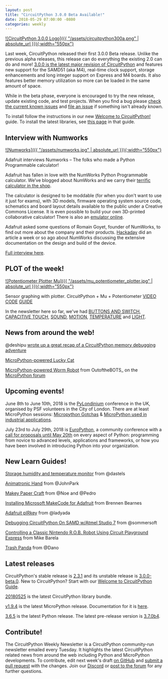 ```yaml
---
layout: post
title: "CircuitPython 3.0.0 Beta Available!"
date: 2018-05-29 07:00:00 -0800
categories: weekly
---
```


[![CircuitPython 3.0.0 Logo]({{ "/assets/circuitpython300a.png" | absolute_url }}){:width="550px"}](https://github.com/adafruit/circuitpython/releases/tag/3.0.0-beta.0)

Last week, CircuitPython released their first 3.0.0 Beta release. Unlike the previous alpha releases, this release can do everything the existing 2.0 can do and more! [3.0.0 is the latest major revision of CircuitPython](https://github.com/adafruit/circuitpython/releases/tag/3.0.0-beta.0) and features new support for the SAMD51 (aka M4), real-time clock support, storage enhancements and long integer support on Express and M4 boards. It also features better memory utilization so more can be loaded in the same amount of space.

While in the beta phase, everyone is encouraged to try the new release, update existing code, and test projects. When you find a bug please [check the current known issues](https://github.com/adafruit/circuitpython/issues) and [file an issue](https://github.com/adafruit/circuitpython/issues/new) if something isn't already known.

To install follow the instructions in our new [Welcome to CircuitPython!](https://learn.adafruit.com/welcome-to-circuitpython/installing-circuitpython) guide. To install the latest libraries, see [this page](https://learn.adafruit.com/welcome-to-circuitpython/circuitpython-libraries) in that guide.

## Interview with Numworks

[![Numworks]({{ "/assets/numworks.jpg" | absolute_url }}){:width="550px"}](https://blog.adafruit.com/2018/05/25/adafruit-interviews-numworks-python-programmable-calculator-micropython/)

Adafruit interviews Numworks – The folks who made a Python Programmable calculator!

Adafruit has fallen in love with the NumWorks Python Programmable calculator. We’ve blogged about NumWorks and we carry their [terrific calculator in the shop](https://www.adafruit.com/product/3790).

The calculator is designed to be moddable (for when you don't want to use it just for exams), with 3D models, firmware operating system source code, schematics and board layout details available to the public under a Creative Commons License. It is even possible to build your own 3D-printed collaborative calculator! There is also an [emulator online](https://www.numworks.com/simulator/).

Adafruit asked some questions of Romain Goyet, founder of NumWorks, to find out more about the company and their products. [Hackaday](https://hackaday.com/2018/05/18/open-source-calculator-teaches-us-about-quality-documentation/) did an article a week or so ago about NumWorks discussing the extensive documentation on the design and build of the device.

[Full interview here](https://blog.adafruit.com/2018/05/25/adafruit-interviews-numworks-python-programmable-calculator-micropython/).

## PLOT of the week!

[![Potentiometer Plotter Mu]({{ "/assets/mu_potentiometer_plotter.jpg" | absolute_url }}){:width="550px"}](https://youtu.be/_NXcJ30KhSI)

Sensor graphing with plotter. CircuitPython + Mu + Potentiometer [VIDEO](https://youtu.be/_NXcJ30KhSI) [CODE](https://github.com/adafruit/Adafruit_Learning_System_Guides/blob/master/Sensor_Plotting_With_Mu_CircuitPython/potentiometer.py) [GUIDE](https://learn.adafruit.com/sensor-plotting-with-mu-and-circuitpython/potentiometer)

In the newsletter here so far, we've had [BUTTONS AND SWITCH](https://learn.adafruit.com/sensor-plotting-with-mu-and-circuitpython/buttons-and-switch), [CAPACITIVE TOUCH](https://learn.adafruit.com/sensor-plotting-with-mu-and-circuitpython/capacitive-touch),  [SOUND](https://learn.adafruit.com/sensor-plotting-with-mu-and-circuitpython/sound),  [MOTION](https://learn.adafruit.com/sensor-plotting-with-mu-and-circuitpython/motion),  [TEMPERATURE](https://learn.adafruit.com/sensor-plotting-with-mu-and-circuitpython/temperature) and [LIGHT](https://learn.adafruit.com/sensor-plotting-with-mu-and-circuitpython/light).

## News from around the web!

@deshipu [wrote up a great recap of a CircuitPython memory debugging adventure](https://hackaday.io/project/86818-game-turbo/log/146645-debugging-circuitpython)

[MicroPython-powered Lucky Cat](https://martinfitzpatrick.name/article/lucky-spinning-arm-message-cat/)

[MicroPython-powered Worm Robot](https://www.youtube.com/watch?v=9fHB7VB73dg) from OutoftheBOTS_ on the [MicroPython forum](https://forum.micropython.org/viewtopic.php?f=5&t=4782)

## Upcoming events!

June 8th to June 10th, 2018 is the [PyLondinium](https://pylondinium.org/) conference in the UK, organised by PSF volunteers in the City of London. There are at least MicroPython sessions: [Micropython Gotchas](https://pylondinium.org/talk.html?talk_id=7) & [MicroPython used in industrial applications](https://pylondinium.org/talk.html?talk_id=15).

July 23rd to July 29th, 2018 is [EuroPython](https://ep2018.europython.eu/), a community conference with a [call for proposals until May 20th](https://ep2018.europython.eu/en/call-for-proposals/) on every aspect of Python: programming from novice to advanced levels, applications and frameworks, or how you have been involved in introducing Python into your organization.

## New Learn Guides!

[Storage humidity and temperature monitor](https://learn.adafruit.com/storage-humidity-and-temperature-monitor) from @dastels

[Animatronic Hand](https://learn.adafruit.com/animatronic-hands) from @JohnPark

[Makey Paper Craft](https://learn.adafruit.com/makey-paper-craft) from @Noe and @Pedro

[Installing Microsoft MakeCode for Adafruit](https://learn.adafruit.com/installing-makecode-for-adafruit) from Brennen Bearnes

[Adafruit pIRkey](https://learn.adafruit.com/adafruit-pirkey-python-programmable-infrared-usb-adapter) from @ladyada

[Debugging CircuitPython On SAMD w/Atmel Studio 7](https://learn.adafruit.com/circuitpython-samd-debugging-w-atmel-studio-7) from @sommersoft

[Controlling a Classic Nintendo R.O.B. Robot Using Circuit Playground Express](https://learn.adafruit.com/controlling-a-classic-nintendo-r-o-b-robot-using-circuit-playground-express) from Mike Barela

[Trash Panda](https://learn.adafruit.com/trash-panda-circuit-python-crickit) from @Dano

## Latest releases

CircuitPython's stable release is [2.3.1](https://github.com/adafruit/circuitpython/releases/latest) and its unstable release is [3.0.0-beta.0](https://github.com/adafruit/circuitpython/releases). New to CircuitPython? Start with our [Welcome to CircuitPython Guide](https://learn.adafruit.com/welcome-to-circuitpython).

[20180525](https://github.com/adafruit/Adafruit_CircuitPython_Bundle/releases/latest) is the latest CircuitPython library bundle.

[v1.9.4](https://micropython.org/download) is the latest MicroPython release. Documentation for it is [here](http://docs.micropython.org/en/latest/pyboard/).

[3.6.5](https://www.python.org/downloads/) is the latest Python release. The latest pre-release version is [3.7.0b4](https://www.python.org/download/pre-releases/).

## Contribute!

The CircuitPython Weekly Newsletter is a CircuitPython community-run newsletter emailed every Tuesday. It highlights the latest CircuitPython related news from around the web including Python and MicroPython developments. To contribute, edit next week's draft [on GitHub](https://github.com/adafruit/circuitpython-weekly-newsletter/tree/gh-pages/_drafts) and [submit a pull request](https://help.github.com/articles/editing-files-in-your-repository/) with the changes. Join our [Discord](https://adafru.it/discord) or [post to the forum](https://forums.adafruit.com/viewforum.php?f=60) for any further questions.

